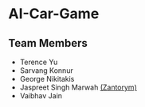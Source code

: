 # AI-Car-Game

## Team Members
- Terence Yu
- Sarvang Konnur
- George Nikitakis
- Jaspreet Singh Marwah [(Zantorym)](https://github.com/Zantorym)
- Vaibhav Jain
